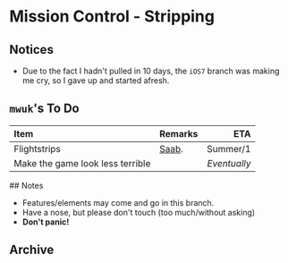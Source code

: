 Mission Control - __Stripping__
========

## Notices
* Due to the fact I hadn't pulled in 10 days, the `iOS7` branch was making me cry, so I gave up and started afresh.

## `mwuk`'s To Do

| Item | Remarks | ETA |
|:-----|:--------|----:|
| Flightstrips | [Saab](http://www.saabgroup.com/Global/Documents%20and%20Images/Civil%20Security/Air%20Transportation%20and%20Airport%20Security/e-Strip/E-Strip-WEB.pdf). | Summer/1 |
| Make the game look less terrible |  | _Eventually_ |


## Notes
* Features/elements may come and go in this branch.
 * Have a nose, but please don't touch (too much/without asking)
 * __Don't panic!__

## Archive
